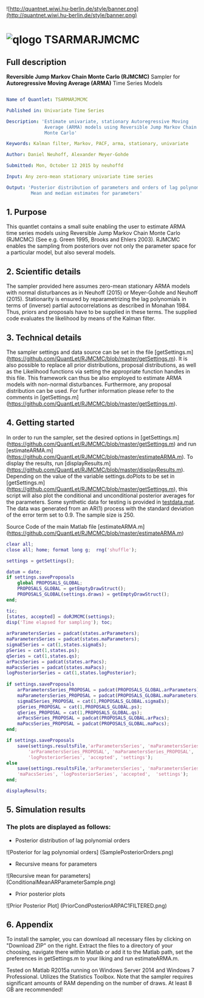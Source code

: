 
![http://quantnet.wiwi.hu-berlin.de/style/banner.png](http://quantnet.wiwi.hu-berlin.de/style/banner.png)

# ![qlogo](http://quantnet.wiwi.hu-berlin.de/graphics/quantlogo.png) **TSARMARJMCMC**


## Full description
__Reversible Jump Markov Chain Monte Carlo (RJMCMC)__ Sampler for __Autoregressive Moving Average (ARMA)__ Time Series Models

```yaml

Name of Quantlet: TSARMARJMCMC

Published in: Univariate Time Series

Description: 'Estimate univariate, stationary Autoregressive Moving 
              Average (ARMA) models using Reversible Jump Markov Chain 
              Monte Carlo'

Keywords: Kalman filter, Markov, PACF, arma, stationary, univariate

Author: Daniel Neuhoff, Alexander Meyer-Gohde

Submitted: Mon, October 12 2015 by neuhoffd

Input: Any zero-mean stationary univariate time series

Output: 'Posterior distribution of parameters and orders of lag polynomials
         Mean and median estimates for parameters'

```

## 1. Purpose
This quantlet contains a small suite enabling the user to estimate ARMA time series models using Reversible Jump Markov Chain Monte Carlo (RJMCMC)
(See e.g. Green 1995, Brooks and Ehlers 2003). RJMCMC enables the sampling from posteriors over not only the parameter space for a particular model,
but also several models.


## 2. Scientific details
The sampler provided here assumes zero-mean stationary ARMA models with normal disturbances as in Neuhoff (2015) or Meyer-Gohde and Neuhoff (2015).
Stationarity is ensured by reparametrizing the lag polynomials in terms of (inverse) partial autocorrelations as described in Monahan 1984.
Thus, priors and proposals have to be supplied in these terms. The supplied code evaluates the likelihood by means of the Kalman filter.


## 3. Technical details
The sampler settings and data source can be set in the file 
[getSettings.m] (https://github.com/QuantLet/RJMCMC/blob/master/getSettings.m).
It is also possible to replace all prior distributions,
proposal distributions, as well as the Likelihood functions via setting the appropriate function handles in this file.
This framework can thus be also employed to estimate ARMA models with non-normal disturbances.
Furthermore, any proposal distribution can be used.
For further information please refer to the comments in [getSettings.m] (https://github.com/QuantLet/RJMCMC/blob/master/getSettings.m).


## 4. Getting started
In order to run the sampler, set the desired options in [getSettings.m] (https://github.com/QuantLet/RJMCMC/blob/master/getSettings.m)
and run [estimateARMA.m] (https://github.com/QuantLet/RJMCMC/blob/master/estimateARMA.m). To display the results, run 
[displayResults.m] (https://github.com/QuantLet/RJMCMC/blob/master/displayResults.m).
Depending on the value of the variable settings.doPlots to be set in [getSettings.m] (https://github.com/QuantLet/RJMCMC/blob/master/getSettings.m),
this script will also plot the conditional and unconditional posterior averages for the parameters.
Some synthetic data for testing is provided in [testdata.mat](https://github.com/QuantLet/RJMCMC/blob/master/testdata.mat).
The data was generated from an AR(1) process with the standard deviation of the error term set to 0.9. The sample size is 250.

Source Code of the main Matlab file [estimateARMA.m] (https://github.com/QuantLet/RJMCMC/blob/master/estimateARMA.m)
``` matlab
clear all; 
close all; home; format long g;  rng('shuffle');

settings = getSettings();

datum = date;
if settings.saveProposals
    global PROPOSALS_GLOBAL;
    PROPOSALS_GLOBAL = getEmptyDrawStruct();
    PROPOSALS_GLOBAL(settings.draws) = getEmptyDrawStruct();
end;

tic;
[states, accepted] = doRJMCMC(settings);
disp('Time elapsed for sampling'); toc;
        
arParametersSeries = padcat(states.arParameters);
maParametersSeries = padcat(states.maParameters);
sigmaESeries = cat(1,states.sigmaEs);
pSeries = cat(1,states.ps);
qSeries = cat(1,states.qs);
arPacsSeries = padcat(states.arPacs);
maPacsSeries = padcat(states.maPacs);
logPosteriorSeries = cat(1,states.logPosterior);
        
if settings.saveProposals
    arParametersSeries_PROPOSAL = padcat(PROPOSALS_GLOBAL.arParameters);
    maParametersSeries_PROPOSAL = padcat(PROPOSALS_GLOBAL.maParameters);
    sigmaESeries_PROPOSAL = cat(1,PROPOSALS_GLOBAL.sigmaEs);
    pSeries_PROPOSAL = cat(1,PROPOSALS_GLOBAL.ps);
    qSeries_PROPOSAL = cat(1,PROPOSALS_GLOBAL.qs);
    arPacsSeries_PROPOSAL = padcat(PROPOSALS_GLOBAL.arPacs);
    maPacsSeries_PROPOSAL = padcat(PROPOSALS_GLOBAL.maPacs);
end;

if settings.saveProposals
    save(settings.resultsFile,'arParametersSeries', 'maParametersSeries', 'sigmaESeries', 'pSeries', 'qSeries', 'arPacsSeries','maPacsSeries',...
        'arParametersSeries_PROPOSAL', 'maParametersSeries_PROPOSAL', 'sigmaESeries_PROPOSAL', 'pSeries_PROPOSAL', 'qSeries_PROPOSAL', 'arPacsSeries_PROPOSAL','maPacsSeries_PROPOSAL',...
        'logPosteriorSeries', 'accepted', 'settings');
else            
    save(settings.resultsFile,'arParametersSeries', 'maParametersSeries', 'sigmaESeries', 'pSeries', 'qSeries', 'arPacsSeries',...
    'maPacsSeries', 'logPosteriorSeries', 'accepted',  'settings');
end;  

displayResults;
```

## 5. Simulation results
### The plots are displayed as follows:

* Posterior distribution of lag polynomial orders

![Posterior for lag polynomial orders] (SamplePosteriorOrders.png)

* Recursive means for parameters

![Recursive mean for parameters] (ConditionalMeanARParameterSample.png)

* Prior posterior plots

![Prior Posterior Plot] (PriorCondPosteriorARPAC1FILTERED.png)


## 6. Appendix 
To install the sampler, you can download all necessary files by clicking on "Download ZIP" on the right. Extract the files to a directory
of your choosing, navigate there within Matlab or add it to the Matlab path, set the preferences in getSettings.m to your liking
and run estimateARMA.m.

Tested on Matlab R2015a running on Windows Server 2014 and Windows 7 Professional. Utilizes the Statistics Toolbox.
Note that the sampler requires significant amounts of RAM depending on the number of draws. At least 8 GB are recommended!
